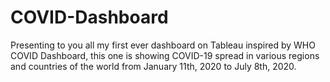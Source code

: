 # COVID-Dashboard
Presenting to you all my first ever dashboard on Tableau inspired by WHO COVID Dashboard, this one is showing COVID-19 spread in various regions and countries of the world from January 11th, 2020 to July 8th, 2020. 
